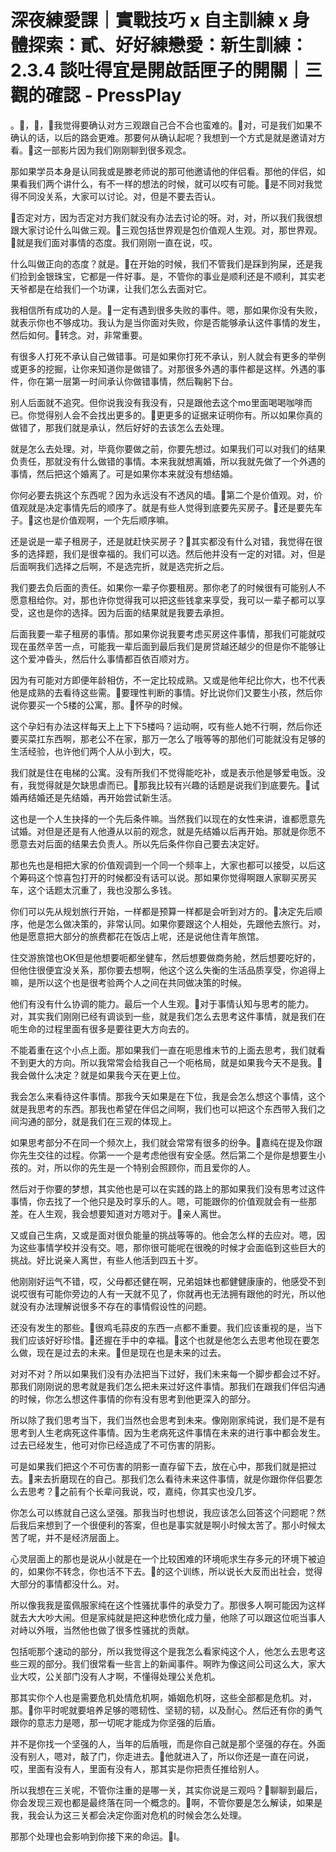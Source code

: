 # 深夜練愛課｜實戰技巧 x 自主訓練 x 身體探索：貳、好好練戀愛：新生訓練：2.3.4 談吐得宜是開啟話匣子的開關｜三觀的確認 - PressPlay

。🎼，🎼，🎼我觉得要确认对方三观跟自己合不合也蛮难的。🎼对，可是我们如果不确认的话，以后的路会更难。那要何从确认起呢？我想到一个方式是就是邀请对方看。🎼这一部影片因为我们刚刚聊到很多观念。

那如果学员本身是认同我或是滕老师说的那可他邀请他的伴侣看。那他的伴侣，如果看我们两个讲什么，有不一样的想法的时候，就可以哎有可能。🎼是不同对我觉得不同没关系，大家可以讨论。对，但是不要去否认。

🎼否定对方，因为否定对方我们就没有办法去讨论的呀。对，对，所以我们我很想跟大家讨论什么叫做三观。🎼三观包括世界观是包价值观人生观。对，那世界观。🎼就是我们面对事情的态度。我们刚刚一直在说，哎。

什么叫做正向的态度？就是。🎼在开始的时候，我们不管我们是踩到狗屎，还是我们捡到金银珠宝，它都是一件好事。是，不管你的事业是顺利还是不顺利，其实老天爷都是在给我们一个功课，让我们怎么去面对它。

我相信所有成功的人是。🎼一定有遇到很多失败的事件。嗯，那如果你没有失败，就表示你也不够成功。我认为是当你面对失败，你是否能够承认这件事情的发生，然后如何。🎼转念。对，非常重要。

有很多人打死不承认自己做错事。可是如果你打死不承认，别人就会有更多的举例或更多的挖掘，让你来知道你是做错了。对那很多外遇的事件都是这样。外遇的事件，你在第一层第一时间承认你做错事情，然后鞠躬下台。

别人后面就不追究。但你说我没有我没有，只是跟他去这个mo里面喝喝咖啡而已。你觉得别人会不会找出更多的。🎼更更多的证据来证明你有。所以如果你真的做错了，那我们就是承认，然后好好的去该怎么去处理。

就是怎么去处理。对，毕竟你要做之前，你要先想过。如果我们可以对我们的结果负责任，那就没有什么做错的事情。本来我就想离婚，所以我就先做了一个外遇的事情，然后把这个婚离了。可是如果你本来就没有想结婚。

你何必要去挑这个东西呢？因为永远没有不透风的墙。🎼第二个是价值观。对，价值观就是决定事情先后的顺序了。就是有些人觉得到底要先买房子。🎼还是要先车子。🎼这也是价值观啊，一个先后顺序嘛。

还是说是一辈子租房子，还是就赶快买房子？🎼其实都没有什么对错，我觉得在很多的选择题，我们是很幸福的。我们可以选。然后他并没有一定的对错。对，但是后面啊我们选择之后啊，不是选完折，就是选完折之后。

我们要去负后面的责任。如果你一辈子你要租房。那你老了的时候很有可能别人不愿意租给你。对，那也许你觉得我可以把这些钱拿来享受，我可以一辈子都可以享受，这也是你的选择。因为后面的结果就是我要去承担。

后面我要一辈子租房的事情。那如果你说我要考虑买房这件事情，那我们可能就哎现在虽然辛苦一点，可能我一辈后面到最后我们是房贷越还越少的但是你不能够让这个爱冲昏头，然后什么事情都百依百顺对方。

因为有可能对方即便年龄相仿，不一定比较成熟。又或是他年纪比你大，也不代表他是成熟的去看待这些需。🎼要理性判断的事情。好比说你们又要生小孩，然后你说你要买一个5楼的公寓，那。🎼怀孕的时候。

这个孕妇有办法这样每天上上下下5楼吗？运动啊，哎有些人她不行啊，然后你还要买菜扛东西啊，那老公不在家，那万一怎么了哦等等的那他们可能就没有足够的生活经验，也许他们两个人从小到大，哎。

我们就是住在电梯的公寓。没有所我们不觉得能吃补，或是表示他是够爱电饭。没有，我觉得就是欠缺思虐而已。🎼那我比较有兴趣的话题是说我们到底要先。🎼试婚再结婚还是先结婚，再开始尝试新生活。

这也是一个人生抉择的一个先后条件嘛。当然我们以现在的女性来讲，谁都愿意先试婚。对但是还是有人他遵从以前的观念，就是先结婚以后再开始。那就是你愿不愿意去对后面的结果去负责人。所以先后条件你自己要去决定好。

那也先也是相把大家的价值观调到一个同一个频率上，大家也都可以接受，以后这个筹码这个惊喜包打开的时候都没有话可以说。那如果你觉得啊跟人家聊买房买车，这个话题太沉重了，我也没那么多钱。

你们可以先从规划旅行开始，一样都是预算一样都是会听到对方的。🎼决定先后顺序，他是怎么做决策的，非常认同。如果你要跟这个人相处，先跟他去旅行。对，他是愿意把大部分的旅费都花在饭店上呢，还是说他住青年旅馆。

住交游旅馆也OK但是他想要呃都坐健车，然后想要做商务舱，然后想要吃好的，但他住很便宜没关系，那你要去想啊，他这个这么失衡的生活品质享受，你追得上嘛，是所以这个也是很考验两个人之间在共同做决策的时候。

他们有没有什么协调的能力。最后一个人生观。🎼对于事情认知与思考的能力。对，其实我们刚刚已经有调谈到一些，就是我们怎么去思考这件事情，就是我们在呃生命的过程里面有很多是要往更大方向去的。

不能着重在这个小点上面。那如果我们一直在呃思维末节的上面去思考，我们就看不到更大的方向。所以我常常会给我自己一个呃格局，就是如果我今天不是我。🎼我会做什么决定？就是如果我今天在更上位。

我会怎么来看待这件事情。那我今天如果是在下位，我是会怎么想这个事情，这个就是我思考的东西。那我也希望在伴侣之间啊，我们也可以把这个东西带入我们之间沟通的部分，就是我们在三观的体现上。

如果思考部分不在同一个频次上，我们就会常常有很多的纷争。🎼嘉纯在提及你跟你先生交往的过程。你第一一个是考虑他很有安全感。然后第二个是你是想要生小孩的。对，所以你的先生是一个特别会照顾你，而且爱你的人。

然后对于你要的梦想，其实他也是可以在实践的路上的那如果我们没有思考过这件事情，你去找了一个他只是及时享乐的人。嗯，可能跟你的价值观就会有一些那差。在人生观，我会想要知道对方嗯对于。🎼亲人离世。

又或自己生病，又或是面对很负能量的挑战等等的。他会怎么样的去应对。嗯，因为这些事情学校并没有交。嗯，那你很可能呢在很晚的时候才会面临到这些巨大的挑战。好比说亲人离世，有些人他活到四五十岁。

他刚刚好运气不错，哎，父母都还健在啊，兄弟姐妹也都健健康康的，他感受不到说哎很有可能你旁边的人有一天就不见了，你就再也无法拥有跟他的时光，所以他就没有办法理解说很多不存在的事情假设性的问题。

还没有发生的那些。🎼很鸡毛蒜皮的东西一点都不重要。我们应该重视的是，当下我们应该好好珍惜。🎼还握在手中的幸福。🎼这个也就是他怎么去思考他现在要怎么做，现在是过去的未来。🎼但是现在也是未来的过去。

对对不对？所以如果我们没有办法把当下过好，我们未来每一个脚步都会过不好。那我们刚刚说的思考就是我们怎么把未来过好这件事情。那我们在跟我们伴侣沟通的时候，你怎么想这件事情的你有没有思考到他更深入的部分。

所以除了我们思考当下，我们当然也会思考到未来。像刚刚家纯说，我们是不是有思考到人生老病死这件事情。因为生老病死这件事情在未来的进行事中都会发生。过去已经发生，他可对你已经造成了不可伤害的阴影。

可是如果我们把这个不可伤害的阴影一直存留下去，放在心中，那我们就是把过去。🎼来去折磨现在的自己。那我们怎么看待未来这件事情，就是你跟你伴侣要怎么去思考？🎼之前有个长辈问我说，哎，嘉纯，你其实也没几岁。

你怎么可以练就自己这么坚强。那我当时也想说，我应该怎么回答这个问题呢？然后我后来想到了一个很便利的答案，但也是事实就是啊小时候太苦了。那小时候太苦了呢，并不是经济层面上。

心灵层面上的那也是说从小就是在一个比较困难的环境呃求生存多元的环境下被迫的，如果你不转念，你也活不下去。🎼的这个训练，所以说长大反而出社会，觉得大部分的事情都没什么。对。

所以像我我是蛮佩服家纯在这个性骚扰事件的承受力了。那很多人啊可能因为这样就去大大吵大闹。但是家纯就是把这种悲愤化成力量，他除了可以跟这位呃当事人对峙以外哦，当然他也做了很多性骚扰的贡献。

包括呃那个速动的部分，所以我觉得这个是我怎么看家纯这个人，他怎么去思考这些三观的部分。我们很常看一些言上的新闻事件。啊昨为像这间公司这么大，家大业大哎，公关部门没有人才啊，不懂得处理公关危机。

那其实你个人也是需要危机处情危机啊，婚姻危机呀，这些全部都是危机。对，那。🎼你平时呢就要培养足够的嗯韧性、坚韧的韧，以及耐心。然后还有你的勇气跟你的意志力是嗯，那一切呢才能成为你坚强的后盾。

并不是你找一个坚强的人，当年的后盾哦，而是你自己就是那个坚强的存在。外面没有别人，嗯对，敲了门，你走进去。🎼他就进入了，所以你还是一直在问说，哎，里面有没有人，里面有没有人，那其实是你把责任推给别人。

所以我想在三关呢，不管你注重的是哪一关，其实你说是三观吗？🎼聊聊到最后，你会发现三观也都是最终落在同一个概念的。🎼啊，不管你要是怎么解读，如果是我，我会认为这三关都会决定你面对危机的时候会怎么处理。

那那个处理也会影响到你接下来的命运。🎼I。